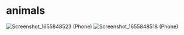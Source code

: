 # animals

![Screenshot_1655848523 (Phone)](https://user-images.githubusercontent.com/75625539/174904357-8e0d94b9-73be-463e-808c-35f9809c38df.png)
![Screenshot_1655848518 (Phone)](https://user-images.githubusercontent.com/75625539/174904468-cb0e7101-614e-4a20-909f-29347da38b02.png)
